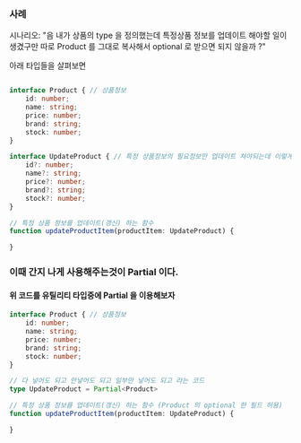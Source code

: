 ### 사례

시나리오: "음 내가 상품의 type 을 정의했는데 특정상품 정보를 업데이트 해야할 일이 생겼구만 따로 Product 를 그대로 복사해서 optional 로 받으면 되지 않을까 ?"

아래 타입들을 살펴보면 
```ts

interface Product { // 상품정보
    id: number;
    name: string;
    price: number;
    brand: string;
    stock: number;
}

interface UpdateProduct { // 특정 상품정보의 필요정보만 업데이트 쳐야되는데 이렇게 전부 optional 로 선언해 보리기...?
    id?: number;
    name?: string;
    price?: number;
    brand?: string;
    stock?: number;
}

// 특정 상품 정보를 업데이트(갱신) 하는 함수
function updateProductItem(productItem: UpdateProduct) {

}
```

### 이때 간지 나게 사용해주는것이 Partial 이다.
#### 위 코드를 유틸리티 타입중에 Partial 을 이용해보자
```ts
interface Product { // 상품정보
    id: number;
    name: string;
    price: number;
    brand: string;
    stock: number;
}

// 다 넣어도 되고 안넣어도 되고 일부만 넣어도 되고 라는 코드
type UpdateProduct = Partial<Product>

// 특정 상품 정보를 업데이트(갱신) 하는 함수 (Product 의 optional 한 필드 허용)
function updateProductItem(productItem: UpdateProduct) {

}
```

